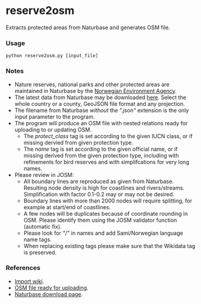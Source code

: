 # reserve2osm
Extracts protected areas from Naturbase and generates OSM file.

### Usage ###

<code>python reserve2osm.py [input_file]</code>

### Notes ###

* Nature reserves, national parks and other protected areas are maintained in Naturbase by the [Norwegian Environment Agency](https://tema.miljodirektoratet.no/en/).
* The latest data from Naturbase may be downloaded [here](https://karteksport.miljodirektoratet.no/). Select the whole country or a county, GeoJSON file format and any projection.
* The filename from Naturbase _without_ the _".json"_ extension is the only input parameter to the program.
* The program will produce an OSM file with nested relations ready for uploading to or updating OSM.
  * The _protect_class_ tag is set according to the given IUCN class, or if missing dervied from given protection type.
  * The _name_ tag is set according to the given official name, or if missing derived from the given protection type, including with refinements for bird reserves and with simplifcations for very long names.
* Please review in JOSM:
  * All boundary lines are reproduced as given from Naturbase. Resulting node density is high for coastlines and rivers/streams. Simplification with factor 0.1-0.2 may or may not be desired.
  * Boundary lines with more than 2000 nodes will require splitting, for example at start/end of coastlines.
  * A few nodes will be duplicates because of coordinate rounding in OSM. Please identify them using the JOSM validator function (automatic fix).
  * Please look for _"/"_ in names and add Sami/Norwegian language name tags.
  * When replacing existing tags please make sure that the Wikidata tag is preserved.

### References ###

* [Import wiki](https://wiki.openstreetmap.org/wiki/Import/Catalogue/Naturbase).
* [OSM file ready for uploading](https://drive.google.com/drive/folders/1LCQbqSB6ouMePkkF6VsvwePD_uwweq-D?usp=sharing).
* [Naturbase download page](https://karteksport.miljodirektoratet.no/).
